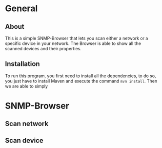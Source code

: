 # General
## About
This is a simple SNMP-Browser that lets you scan either a network or a specific device in your network. The Browser is
able to show all the scanned devices and their properties.

## Installation
To run this program, you first need to install all the dependencies, to do so, you just have to install Maven and execute
the command `mvn install`. Then we are able to simply

# SNMP-Browser
## Scan network

## Scan device
